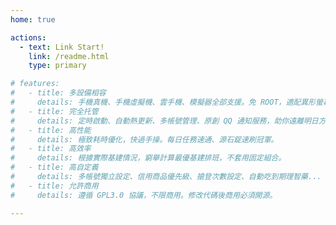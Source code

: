 ```yaml
---
home: true

actions:
  - text: Link Start!
    link: /readme.html
    type: primary

# features:
#   - title: 多設備相容
#     details: 手機真機、手機虛擬機、雲手機、模擬器全部支援。免 ROOT，適配異形螢幕。
#   - title: 完全托管
#     details: 定時啟動、自動熱更新、多帳號管理、原創 QQ 通知服務，助你遠離明日方舟。
#   - title: 高性能
#     details: 極致耗時優化，快過手操。每日任務速通、源石錠速刷冠軍。
#   - title: 高效率
#     details: 根據實際基建情況，窮舉計算最優基建排班，不套用固定組合。
#   - title: 高自定義
#     details: 多帳號獨立設定、信用商品優先級、搶登次數設定、自動吃到期理智藥...
#   - title: 允許商用
#     details: 遵循 GPL3.0 協議，不限商用。修改代碼後商用必須開源。

---
```

